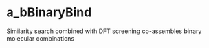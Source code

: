 # a_bBinaryBind
Similarity search combined with DFT screening co-assembles binary molecular combinations
